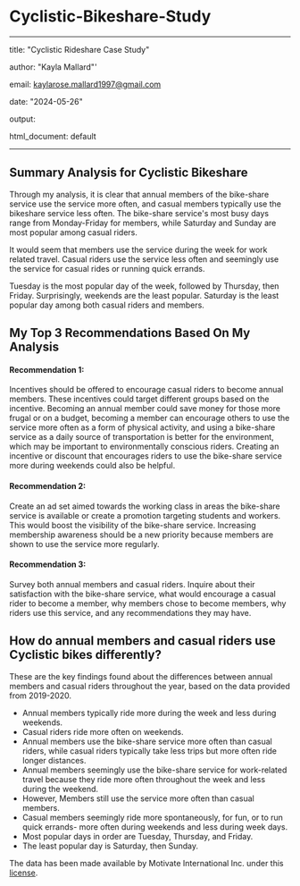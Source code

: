 # Cyclistic-Bikeshare-Study

---
title: "Cyclistic Rideshare Case Study"

author: "Kayla Mallard"'

email: kaylarose.mallard1997@gmail.com

date: "2024-05-26"

output:
  
  html_document: default

---

## Summary Analysis for Cyclistic Bikeshare

Through my analysis, it is clear that annual members of the bike-share service use the service more often, and casual members typically use the bikeshare service less often. The bike-share service's most busy days range from Monday-Friday for members, while Saturday and Sunday are most popular among casual riders.

It would seem that members use the service during the week for work related travel. Casual riders use the service less often and seemingly use the service for casual rides or running quick errands.

Tuesday is the most popular day of the week, followed by Thursday, then Friday. Surprisingly, weekends are the least popular. Saturday is the least popular day among both casual riders and members.

## My Top 3 Recommendations Based On My Analysis

#### Recommendation 1:

Incentives should be offered to encourage casual riders to become annual members. These incentives could target different groups based on the incentive. Becoming an annual member could save money for those more frugal or on a budget, becoming a member can encourage others to use the service more often as a form of physical activity, and using a bike-share service as a daily source of transportation is better for the environment, which may be important to environmentally conscious riders. Creating an incentive or discount that encourages riders to use the bike-share service more during weekends could also be helpful.

#### Recommendation 2:

Create an ad set aimed towards the working class in areas the bike-share service is available or create a promotion targeting students and workers. This would boost the visibility of the bike-share service. Increasing membership awareness should be a new priority because members are shown to use the service more regularly.

#### Recommendation 3:

Survey both annual members and casual riders. Inquire about their satisfaction with the bike-share service, what would encourage a casual rider to become a member, why members chose to become members, why riders use this service, and any recommendations they may have.

## How do annual members and casual riders use Cyclistic bikes differently?

These are the key findings found about the differences between annual members and casual riders throughout the year, based on the data provided from 2019-2020.

-   Annual members typically ride more during the week and less during weekends.
-   Casual riders ride more often on weekends.
-   Annual members use the bike-share service more often than casual riders, while casual riders typically take less trips but more often ride longer distances.
-   Annual members seemingly use the bike-share service for work-related travel because they ride more often throughout the week and less during the weekend.
-   However, Members still use the service more often than casual members.
-   Casual members seemingly ride more spontaneously, for fun, or to run quick errands- more often during weekends and less during week days.
-   Most popular days in order are Tuesday, Thursday, and Friday.
-   The least popular day is Saturday, then Sunday.

The data has been made available by Motivate International Inc. under this [license](https://divvybikes.com/data-license-agreement).
